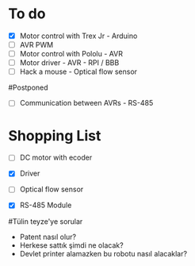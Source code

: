 # To do
- [X] Motor control with Trex Jr - Arduino
- [ ] AVR PWM
- [ ] Motor control with Pololu - AVR
- [ ] Motor driver - AVR - RPI / BBB
- [ ] Hack a mouse - Optical flow sensor

#Postponed
- [ ] Communication between AVRs - RS-485

# Shopping List
- [ ] DC motor with ecoder
- [X] Driver
- [ ] Optical flow sensor
- [X] RS-485 Module


#Tülin teyze'ye sorular
- Patent nasıl olur?
- Herkese sattık şimdi ne olacak?
- Devlet printer alamazken bu robotu nasıl alacaklar?
